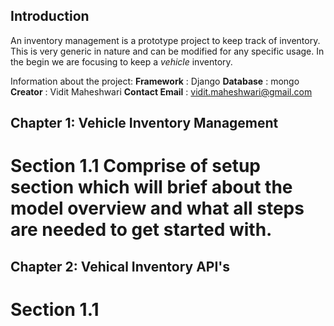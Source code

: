 ## Introduction

An inventory management is a prototype project to keep track of inventory. This is very generic in nature and can be modified for any specific usage. In the begin we are focusing to keep a *vehicle* inventory.

Information about the project:
**Framework** : Django
**Database** : mongo
**Creator** : Vidit Maheshwari
**Contact Email** : vidit.maheshwari@gmail.com

## Chapter 1: Vehicle Inventory Management

# Section 1.1 Comprise of setup section which will brief about the model overview and what all steps are needed to get started with.

## Chapter 2: Vehical Inventory API's

# Section 1.1

